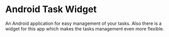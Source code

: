 Android Task Widget
====================

An Android application for easy management of your tasks. Also there is a widget for this app which makes the tasks management even more flexible.
